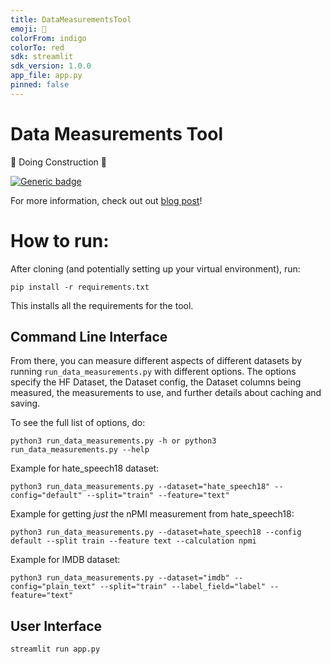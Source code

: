 ```yaml
---
title: DataMeasurementsTool
emoji: 🤗
colorFrom: indigo
colorTo: red
sdk: streamlit
sdk_version: 1.0.0
app_file: app.py
pinned: false
---
```


# Data Measurements Tool

🚧 Doing Construction 🚧

[![Generic badge](https://img.shields.io/badge/🤗-Open%20In%20Spaces-blue.svg)](https://huggingface.co/spaces/huggingface/data-measurements-tool)

For more information, check out out [blog post](https://huggingface.co/blog/data-measurements-tool)!

# How to run:

After cloning (and potentially setting up your virtual environment), run:

```
pip install -r requirements.txt
```
This installs all the requirements for the tool.

## Command Line Interface

From there, you can measure different aspects of different datasets by running `run_data_measurements.py` with different options.
The options specify the HF Dataset, the Dataset config, the Dataset columns being measured, the measurements to use, and further details about caching and saving.

To see the full list of options, do:

```
python3 run_data_measurements.py -h or python3 run_data_measurements.py --help
```
Example for hate_speech18 dataset:
```
python3 run_data_measurements.py --dataset="hate_speech18" --config="default" --split="train" --feature="text"
```
Example for getting *just* the nPMI measurement from hate_speech18:
```
python3 run_data_measurements.py --dataset=hate_speech18 --config default --split train --feature text --calculation npmi
```

Example for IMDB dataset:
```
python3 run_data_measurements.py --dataset="imdb" --config="plain_text" --split="train" --label_field="label" --feature="text"
```

## User Interface

`streamlit run app.py`
